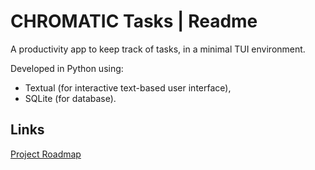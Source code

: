 # CHROMATIC Tasks | Readme

A productivity app to keep track of tasks, in a minimal TUI environment.

Developed in Python using:  
- Textual (for interactive text-based user interface),  
- SQLite (for database).

## Links

[Project Roadmap](TODO.md)
